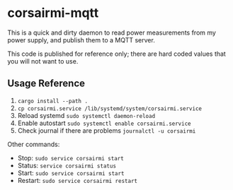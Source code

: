 # corsairmi-mqtt

This is a quick and dirty daemon to read power measurements from my power supply, and publish them to a MQTT server.

This code is published for reference only; there are hard coded values that you will not want to use.

## Usage Reference

1. `cargo install --path .`
2. `cp corsairmi.service /lib/systemd/system/corsairmi.service`
3. Reload systemd `sudo systemctl daemon-reload`
4. Enable autostart `sudo systemctl enable corsairmi.service`
5. Check journal if there are problems `journalctl -u corsairmi`

Other commands:

* Stop: `sudo service corsairmi start`
* Status: `service corsairmi status`
* Start: `sudo service corsairmi start`
* Restart: `sudo service corsairmi restart`
